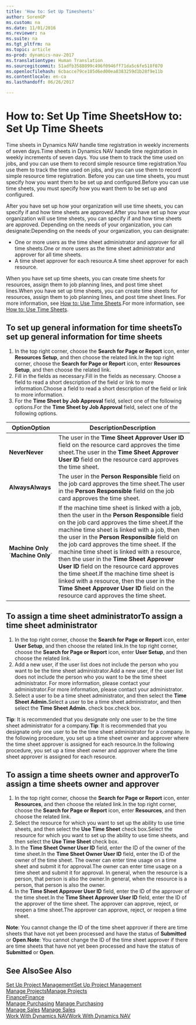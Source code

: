 ```yaml
---
title: 'How to: Set Up Timesheets'
author: SorenGP
ms.custom: na
ms.date: 11/01/2016
ms.reviewer: na
ms.suite: na
ms.tgt_pltfrm: na
ms.topic: article
ms-prod: dynamics-nav-2017
ms.translationtype: Human Translation
ms.sourcegitcommit: 51adfb3588099c496f0946ff71da5c6fe518f070
ms.openlocfilehash: 6cbacce79ce185d6ed00ea8383259d1b28f9e11b
ms.contentlocale: en-ca
ms.lasthandoff: 06/26/2017

---
```


# <a name="how-to-set-up-time-sheets"></a><span data-ttu-id="5bb0c-102">How to: Set Up Time Sheets</span><span class="sxs-lookup"><span data-stu-id="5bb0c-102">How to: Set Up Time Sheets</span></span>
<span data-ttu-id="5bb0c-103">Time sheets in Dynamics NAV handle time registration in weekly increments of seven days.</span><span class="sxs-lookup"><span data-stu-id="5bb0c-103">Time sheets in Dynamics NAV handle time registration in weekly increments of seven days.</span></span> <span data-ttu-id="5bb0c-104">You use them to track the time used on jobs, and you can use them to record simple resource time registration.</span><span class="sxs-lookup"><span data-stu-id="5bb0c-104">You use them to track the time used on jobs, and you can use them to record simple resource time registration.</span></span> <span data-ttu-id="5bb0c-105">Before you can use time sheets, you must specify how you want them to be set up and configured.</span><span class="sxs-lookup"><span data-stu-id="5bb0c-105">Before you can use time sheets, you must specify how you want them to be set up and configured.</span></span>

<span data-ttu-id="5bb0c-106">After you have set up how your organization will use time sheets, you can specify if and how time sheets are approved.</span><span class="sxs-lookup"><span data-stu-id="5bb0c-106">After you have set up how your organization will use time sheets, you can specify if and how time sheets are approved.</span></span> <span data-ttu-id="5bb0c-107">Depending on the needs of your organization, you can designate:</span><span class="sxs-lookup"><span data-stu-id="5bb0c-107">Depending on the needs of your organization, you can designate:</span></span>

- <span data-ttu-id="5bb0c-108">One or more users as the time sheet administrator and approver for all time sheets.</span><span class="sxs-lookup"><span data-stu-id="5bb0c-108">One or more users as the time sheet administrator and approver for all time sheets.</span></span>
- <span data-ttu-id="5bb0c-109">A time sheet approver for each resource.</span><span class="sxs-lookup"><span data-stu-id="5bb0c-109">A time sheet approver for each resource.</span></span>

<span data-ttu-id="5bb0c-110">When you have set up time sheets, you can create time sheets for resources, assign them to job planning lines, and post time sheet lines.</span><span class="sxs-lookup"><span data-stu-id="5bb0c-110">When you have set up time sheets, you can create time sheets for resources, assign them to job planning lines, and post time sheet lines.</span></span> <span data-ttu-id="5bb0c-111">For more information, see [How to: Use Time Sheets](projects-how-use-time-sheets.md).</span><span class="sxs-lookup"><span data-stu-id="5bb0c-111">For more information, see [How to: Use Time Sheets](projects-how-use-time-sheets.md).</span></span>

## <a name="to-set-up-general-information-for-time-sheets"></a><span data-ttu-id="5bb0c-112">To set up general information for time sheets</span><span class="sxs-lookup"><span data-stu-id="5bb0c-112">To set up general information for time sheets</span></span>  

1. <span data-ttu-id="5bb0c-113">In the top right corner, choose the **Search for Page or Report** icon, enter **Resources Setup**, and then choose the related link.</span><span class="sxs-lookup"><span data-stu-id="5bb0c-113">In the top right corner, choose the **Search for Page or Report** icon, enter **Resources Setup**, and then choose the related link.</span></span>  
2. <span data-ttu-id="5bb0c-114">Fill in the fields as necessary.</span><span class="sxs-lookup"><span data-stu-id="5bb0c-114">Fill in the fields as necessary.</span></span> <span data-ttu-id="5bb0c-115">Choose a field to read a short description of the field or link to more information.</span><span class="sxs-lookup"><span data-stu-id="5bb0c-115">Choose a field to read a short description of the field or link to more information.</span></span>
3. <span data-ttu-id="5bb0c-116">For the **Time Sheet by Job Approval** field, select one of the following options.</span><span class="sxs-lookup"><span data-stu-id="5bb0c-116">For the **Time Sheet by Job Approval** field, select one of the following options.</span></span>

|<span data-ttu-id="5bb0c-117">Option</span><span class="sxs-lookup"><span data-stu-id="5bb0c-117">Option</span></span> |<span data-ttu-id="5bb0c-118">Description</span><span class="sxs-lookup"><span data-stu-id="5bb0c-118">Description</span></span>|
|---|---|
|<span data-ttu-id="5bb0c-119">**Never**</span><span class="sxs-lookup"><span data-stu-id="5bb0c-119">**Never**</span></span>|<span data-ttu-id="5bb0c-120">The user in the **Time Sheet Approver User ID** field on the resource card approves the time sheet.</span><span class="sxs-lookup"><span data-stu-id="5bb0c-120">The user in the **Time Sheet Approver User ID** field on the resource card approves the time sheet.</span></span>|
|<span data-ttu-id="5bb0c-121">**Always**</span><span class="sxs-lookup"><span data-stu-id="5bb0c-121">**Always**</span></span>|<span data-ttu-id="5bb0c-122">The user in the **Person Responsible** field on the job card approves the time sheet.</span><span class="sxs-lookup"><span data-stu-id="5bb0c-122">The user in the **Person Responsible** field on the job card approves the time sheet.</span></span>|
|<span data-ttu-id="5bb0c-123">**Machine Only**´</span><span class="sxs-lookup"><span data-stu-id="5bb0c-123">**Machine Only**´</span></span>|<span data-ttu-id="5bb0c-124">If the machine time sheet is linked with a job, then the user in the **Person Responsible** field on the job card approves the time sheet.</span><span class="sxs-lookup"><span data-stu-id="5bb0c-124">If the machine time sheet is linked with a job, then the user in the **Person Responsible** field on the job card approves the time sheet.</span></span> <span data-ttu-id="5bb0c-125">If the machine time sheet is linked with a resource, then the user in the **Time Sheet Approver User ID** field on the resource card approves the time sheet.</span><span class="sxs-lookup"><span data-stu-id="5bb0c-125">If the machine time sheet is linked with a resource, then the user in the **Time Sheet Approver User ID** field on the resource card approves the time sheet.</span></span>

## <a name="to-assign-a-time-sheet-administrator"></a><span data-ttu-id="5bb0c-126">To assign a time sheet administrator</span><span class="sxs-lookup"><span data-stu-id="5bb0c-126">To assign a time sheet administrator</span></span>  

1. <span data-ttu-id="5bb0c-127">In the top right corner, choose the **Search for Page or Report** icon, enter **User Setup**, and then choose the related link.</span><span class="sxs-lookup"><span data-stu-id="5bb0c-127">In the top right corner, choose the **Search for Page or Report** icon, enter **User Setup**, and then choose the related link.</span></span>  
2.  <span data-ttu-id="5bb0c-128">Add a new user, if the user list does not include the person who you want to be the time sheet administrator.</span><span class="sxs-lookup"><span data-stu-id="5bb0c-128">Add a new user, if the user list does not include the person who you want to be the time sheet administrator.</span></span> <span data-ttu-id="5bb0c-129">For more information, please contact your administrator.</span><span class="sxs-lookup"><span data-stu-id="5bb0c-129">For more information, please contact your administrator.</span></span>  
3. <span data-ttu-id="5bb0c-130">Select a user to be a time sheet administrator, and then select the **Time Sheet Admin.**</span><span class="sxs-lookup"><span data-stu-id="5bb0c-130">Select a user to be a time sheet administrator, and then select the **Time Sheet Admin.**</span></span> <span data-ttu-id="5bb0c-131">check box.</span><span class="sxs-lookup"><span data-stu-id="5bb0c-131">check box.</span></span>  

<span data-ttu-id="5bb0c-132">**Tip**: It is recommended that you designate only one user to be the time sheet administrator for a company.</span><span class="sxs-lookup"><span data-stu-id="5bb0c-132">**Tip**: It is recommended that you designate only one user to be the time sheet administrator for a company.</span></span> <span data-ttu-id="5bb0c-133">In the following procedure, you set up a time sheet owner and approver where the time sheet approver is assigned for each resource.</span><span class="sxs-lookup"><span data-stu-id="5bb0c-133">In the following procedure, you set up a time sheet owner and approver where the time sheet approver is assigned for each resource.</span></span>  

## <a name="to-assign-a-time-sheets-owner-and-approver"></a><span data-ttu-id="5bb0c-134">To assign a time sheets owner and approver</span><span class="sxs-lookup"><span data-stu-id="5bb0c-134">To assign a time sheets owner and approver</span></span>  

1. <span data-ttu-id="5bb0c-135">In the top right corner, choose the **Search for Page or Report** icon, enter **Resources**, and then choose the related link.</span><span class="sxs-lookup"><span data-stu-id="5bb0c-135">In the top right corner, choose the **Search for Page or Report** icon, enter **Resources**, and then choose the related link.</span></span>
2. <span data-ttu-id="5bb0c-136">Select the resource for which you want to set up the ability to use time sheets, and then select the **Use Time Sheet** check box.</span><span class="sxs-lookup"><span data-stu-id="5bb0c-136">Select the resource for which you want to set up the ability to use time sheets, and then select the **Use Time Sheet** check box.</span></span>  
3. <span data-ttu-id="5bb0c-137">In the **Time Sheet Owner User ID** field, enter the ID of the owner of the time sheet.</span><span class="sxs-lookup"><span data-stu-id="5bb0c-137">In the **Time Sheet Owner User ID** field, enter the ID of the owner of the time sheet.</span></span> <span data-ttu-id="5bb0c-138">The owner can enter time usage on a time sheet and submit it for approval.</span><span class="sxs-lookup"><span data-stu-id="5bb0c-138">The owner can enter time usage on a time sheet and submit it for approval.</span></span> <span data-ttu-id="5bb0c-139">In general, when the resource is a person, that person is also the owner.</span><span class="sxs-lookup"><span data-stu-id="5bb0c-139">In general, when the resource is a person, that person is also the owner.</span></span>  
4. <span data-ttu-id="5bb0c-140">In the **Time Sheet Approver User ID** field, enter the ID of the approver of the time sheet.</span><span class="sxs-lookup"><span data-stu-id="5bb0c-140">In the **Time Sheet Approver User ID** field, enter the ID of the approver of the time sheet.</span></span> <span data-ttu-id="5bb0c-141">The approver can approve, reject, or reopen a time sheet.</span><span class="sxs-lookup"><span data-stu-id="5bb0c-141">The approver can approve, reject, or reopen a time sheet.</span></span>  

<span data-ttu-id="5bb0c-142">**Note**: You cannot change the ID of the time sheet approver if there are time sheets that have not yet been processed and have the status of **Submitted** or **Open**.</span><span class="sxs-lookup"><span data-stu-id="5bb0c-142">**Note**: You cannot change the ID of the time sheet approver if there are time sheets that have not yet been processed and have the status of **Submitted** or **Open**.</span></span>

## <a name="see-also"></a><span data-ttu-id="5bb0c-143">See Also</span><span class="sxs-lookup"><span data-stu-id="5bb0c-143">See Also</span></span>
[<span data-ttu-id="5bb0c-144">Set Up Project Management</span><span class="sxs-lookup"><span data-stu-id="5bb0c-144">Set Up Project Management</span></span>](projects-setup-projects.md)  
[<span data-ttu-id="5bb0c-145">Manage Projects</span><span class="sxs-lookup"><span data-stu-id="5bb0c-145">Manage Projects</span></span>](projects-manage-projects.md)  
[<span data-ttu-id="5bb0c-146">Finance</span><span class="sxs-lookup"><span data-stu-id="5bb0c-146">Finance</span></span>](finance-setup.md)  
<span data-ttu-id="5bb0c-147">[Manage Purchasing](purchasing-manage-purchasing.md)       </span><span class="sxs-lookup"><span data-stu-id="5bb0c-147">[Manage Purchasing](purchasing-manage-purchasing.md)       </span></span>  
<span data-ttu-id="5bb0c-148">[Manage Sales](sales-manage-sales.md)    </span><span class="sxs-lookup"><span data-stu-id="5bb0c-148">[Manage Sales](sales-manage-sales.md)    </span></span>  
[<span data-ttu-id="5bb0c-149">Work With Dynamics NAV</span><span class="sxs-lookup"><span data-stu-id="5bb0c-149">Work With Dynamics NAV</span></span>](ui-work-product.md)  

